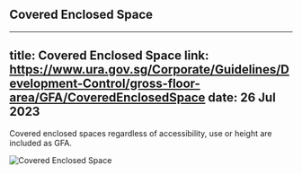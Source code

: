 
## Covered Enclosed Space
---
title: Covered Enclosed Space
link: https://www.ura.gov.sg/Corporate/Guidelines/Development-Control/gross-floor-area/GFA/CoveredEnclosedSpace
date: 26 Jul 2023
---

Covered enclosed spaces regardless of accessibility, use or height are included as GFA.

![Covered Enclosed Space](https://www.ura.gov.sg/-/media/Corporate/Guidelines/Development-control/GFA/GFA-07-Covered-enclosed-space_final.jpg)